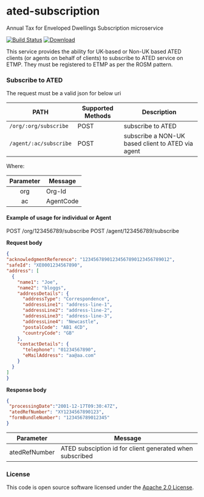 ated-subscription
=================

Annual Tax for Enveloped Dwellings Subscription microservice

[![Build Status](https://travis-ci.org/hmrc/ated-subscription.svg)](https://travis-ci.org/hmrc/ated-subscription) [ ![Download](https://api.bintray.com/packages/hmrc/releases/ated-subscription/images/download.svg) ](https://bintray.com/hmrc/releases/ated-subscription/_latestVersion)

This service provides the ability for UK-based or Non-UK based ATED clients (or agents on behalf of clients) to subscribe to ATED service on ETMP. They must be registered to ETMP as per the ROSM pattern.

### Subscribe to ATED

The request must be a valid json for below uri

| PATH | Supported Methods | Description |
|------|-------------------|-------------|
|```/org/:org/subscribe ``` | POST | subscribe to ATED|
|```/agent/:ac/subscribe``` | POST | subscribe a NON-UK based client to ATED via agent |

Where:

| Parameter | Message    |
|:--------:|-------------|
|   org    | Org-Id      |
|   ac     | AgentCode   |

#### Example of usage for individual or Agent

 POST /org/123456789/subscribe
 POST /agent/123456789/subscribe

 **Request body**
 
  ```json
{
  "acknowledgmentReference": "12345678901234567890123456789012",
  "safeId": "XE0001234567890",
  "address": [
    {
      "name1": "Joe",
      "name2": "bloggs",
      "addressDetails": {
        "addressType": "Correspondence",
        "addressLine1": "address-line-1",
        "addressLine2": "address-line-2",
        "addressLine3": "address-line-3",
        "addressLine4": "Newcastle",
        "postalCode": "AB1 4CD",
        "countryCode": "GB"
      },
      "contactDetails": {
        "telephone": "01234567890",
        "eMailAddress": "aa@aa.com"
      }
    }
  ]
}
  ```
  **Response body**
 
  ```json
 {
   "processingDate":"2001-12-17T09:30:47Z",
   "atedRefNumber": "XY1234567890123",
   "formBundleNumber": "123456789012345"
 }
  ```
  
| Parameter | Message    |
|:--------:|-------------|
|   atedRefNumber  | ATED subsciption id for client generated when subscribed |

### License

This code is open source software licensed under the [Apache 2.0 License]("http://www.apache.org/licenses/LICENSE-2.0.html").
